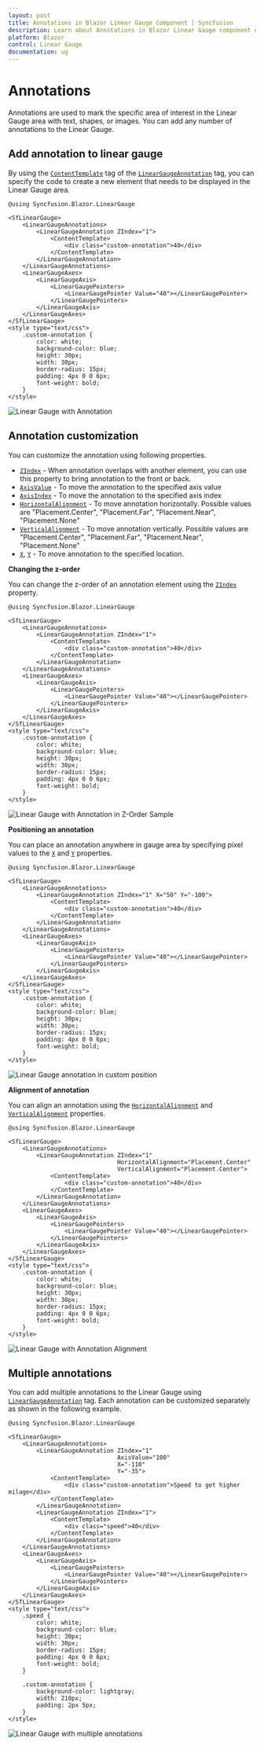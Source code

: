 ```yaml
---
layout: post
title: Annotations in Blazor Linear Gauge Component | Syncfusion 
description: Learn about Annotations in Blazor Linear Gauge component of Syncfusion, and more details.
platform: Blazor
control: Linear Gauge
documentation: ug
---
```


# Annotations

Annotations are used to mark the specific area of interest in the Linear Gauge area with text, shapes, or images. You can add any number of annotations to the Linear Gauge.

## Add annotation to linear gauge

By using the [`ContentTemplate`](https://help.syncfusion.com/cr/aspnetcore-blazor/Syncfusion.Blazor~Syncfusion.Blazor.LinearGauge.LinearGaugeAnnotation~ContentTemplate.html) tag of the [`LinearGaugeAnnotation`](https://help.syncfusion.com/cr/aspnetcore-blazor/Syncfusion.Blazor~Syncfusion.Blazor.LinearGauge.LinearGaugeAnnotation_members.html) tag, you can specify the code to create a new element that needs to be displayed in the Linear Gauge area.

```cshtml
@using Syncfusion.Blazor.LinearGauge

<SfLinearGauge>
    <LinearGaugeAnnotations>
        <LinearGaugeAnnotation ZIndex="1">
            <ContentTemplate>
                <div class="custom-annotation">40</div>
            </ContentTemplate>
        </LinearGaugeAnnotation>
    </LinearGaugeAnnotations>
    <LinearGaugeAxes>
        <LinearGaugeAxis>
            <LinearGaugePointers>
                <LinearGaugePointer Value="40"></LinearGaugePointer>
            </LinearGaugePointers>
        </LinearGaugeAxis>
    </LinearGaugeAxes>
</SfLinearGauge>
<style type="text/css">
    .custom-annotation {
        color: white;
        background-color: blue;
        height: 30px;
        width: 30px;
        border-radius: 15px;
        padding: 4px 0 0 6px;
        font-weight: bold;
    }
</style>
```

![Linear Gauge with Annotation](images/annotation.png)

## Annotation customization

You can customize the annotation using following properties.

* [`ZIndex`](https://help.syncfusion.com/cr/aspnetcore-blazor/Syncfusion.Blazor~Syncfusion.Blazor.LinearGauge.LinearGaugeAnnotation~ZIndex.html) - When annotation overlaps with another element, you can use this property to bring annotation to the front or back.
* [`AxisValue`](https://help.syncfusion.com/cr/aspnetcore-blazor/Syncfusion.Blazor~Syncfusion.Blazor.LinearGauge.LinearGaugeAnnotation~AxisValue.html) - To move the annotation to the specified axis value
* [`AxisIndex`](https://help.syncfusion.com/cr/aspnetcore-blazor/Syncfusion.Blazor~Syncfusion.Blazor.LinearGauge.LinearGaugeAnnotation~AxisIndex.html) - To move the annotation to the specified axis index
* [`HorizontalAlignment`](https://help.syncfusion.com/cr/aspnetcore-blazor/Syncfusion.Blazor~Syncfusion.Blazor.LinearGauge.LinearGaugeAnnotation~HorizontalAlignment.html) - To move annotation horizontally. Possible values are "Placement.Center", "Placement.Far", "Placement.Near", "Placement.None"
* [`VerticalAlignment`](https://help.syncfusion.com/cr/aspnetcore-blazor/Syncfusion.Blazor~Syncfusion.Blazor.LinearGauge.LinearGaugeAnnotation~VerticalAlignment.html) - To move annotation vertically. Possible values are "Placement.Center", "Placement.Far", "Placement.Near", "Placement.None"
* [`X`](https://help.syncfusion.com/cr/aspnetcore-blazor/Syncfusion.Blazor~Syncfusion.Blazor.LinearGauge.LinearGaugeAnnotation~X.html), [`Y`](https://help.syncfusion.com/cr/aspnetcore-blazor/Syncfusion.Blazor~Syncfusion.Blazor.LinearGauge.LinearGaugeAnnotation~Y.html) - To move annotation to the specified location.

<!-- markdownlint-disable MD036 -->
**Changing the z-order**

You can change the z-order of an annotation element using the [`ZIndex`](https://help.syncfusion.com/cr/aspnetcore-blazor/Syncfusion.Blazor~Syncfusion.Blazor.LinearGauge.LinearGaugeAnnotation~_zIndex.html) property.

```cshtml
@using Syncfusion.Blazor.LinearGauge

<SfLinearGauge>
    <LinearGaugeAnnotations>
        <LinearGaugeAnnotation ZIndex="1">
            <ContentTemplate>
                <div class="custom-annotation">40</div>
            </ContentTemplate>
        </LinearGaugeAnnotation>
    </LinearGaugeAnnotations>
    <LinearGaugeAxes>
        <LinearGaugeAxis>
            <LinearGaugePointers>
                <LinearGaugePointer Value="40"></LinearGaugePointer>
            </LinearGaugePointers>
        </LinearGaugeAxis>
    </LinearGaugeAxes>
</SfLinearGauge>
<style type="text/css">
    .custom-annotation {
        color: white;
        background-color: blue;
        height: 30px;
        width: 30px;
        border-radius: 15px;
        padding: 4px 0 0 6px;
        font-weight: bold;
    }
</style>
```

![Linear Gauge with Annotation in Z-Order Sample](images/annotation.png)
<!-- markdownlint-disable MD036 -->
**Positioning an annotation**

You can place an annotation anywhere in gauge area by specifying pixel values to the [`X`](https://elp.syncfusion.com/cr/aspnetcore-blazor/Syncfusion.Blazor~Syncfusion.Blazor.LinearGauge.LinearGaugeAnnotation~_x.html) and [`Y`](https://help.syncfusion.com/cr/aspnetcore-blazor/Syncfusion.Blazor~Syncfusion.Blazor.LinearGauge.LinearGaugeAnnotation~_y.html) properties.

```cshtml
@using Syncfusion.Blazor.LinearGauge

<SfLinearGauge>
    <LinearGaugeAnnotations>
        <LinearGaugeAnnotation ZIndex="1" X="50" Y="-100">
            <ContentTemplate>
                <div class="custom-annotation">40</div>
            </ContentTemplate>
        </LinearGaugeAnnotation>
    </LinearGaugeAnnotations>
    <LinearGaugeAxes>
        <LinearGaugeAxis>
            <LinearGaugePointers>
                <LinearGaugePointer Value="40"></LinearGaugePointer>
            </LinearGaugePointers>
        </LinearGaugeAxis>
    </LinearGaugeAxes>
</SfLinearGauge>
<style type="text/css">
    .custom-annotation {
        color: white;
        background-color: blue;
        height: 30px;
        width: 30px;
        border-radius: 15px;
        padding: 4px 0 0 6px;
        font-weight: bold;
    }
</style>
```

![Linear Gauge annotation in custom position](images/annotation-position.png)

**Alignment of annotation**

You can align an annotation using the [`HorizontalAlignment`](https://help.syncfusion.com/cr/aspnetcore-blazor/Syncfusion.Blazor~Syncfusion.Blazor.LinearGauge.LinearGaugeAnnotation~_horizontalAlignment.html) and [`VerticalAlignment`](https://help.syncfusion.com/cr/aspnetcore-blazor/Syncfusion.Blazor~Syncfusion.Blazor.LinearGauge.LinearGaugeAnnotation~_verticalAlignment.html) properties.

```cshtml
@using Syncfusion.Blazor.LinearGauge

<SfLinearGauge>
    <LinearGaugeAnnotations>
        <LinearGaugeAnnotation ZIndex="1"
                               HorizontalAlignment="Placement.Center"
                               VerticalAlignment="Placement.Center">
            <ContentTemplate>
                <div class="custom-annotation">40</div>
            </ContentTemplate>
        </LinearGaugeAnnotation>
    </LinearGaugeAnnotations>
    <LinearGaugeAxes>
        <LinearGaugeAxis>
            <LinearGaugePointers>
                <LinearGaugePointer Value="40"></LinearGaugePointer>
            </LinearGaugePointers>
        </LinearGaugeAxis>
    </LinearGaugeAxes>
</SfLinearGauge>
<style type="text/css">
    .custom-annotation {
        color: white;
        background-color: blue;
        height: 30px;
        width: 30px;
        border-radius: 15px;
        padding: 4px 0 0 6px;
        font-weight: bold;
    }
</style>
```

![Linear Gauge with Annotation Alignment](images/annotation-alignment.png)

## Multiple annotations

You can add multiple annotations to the Linear Gauge using [`LinearGaugeAnnotation`](https://help.syncfusion.com/cr/aspnetcore-blazor/Syncfusion.Blazor~Syncfusion.Blazor.LinearGauge.LinearGaugeAnnotation_members.html) tag. Each annotation can be customized separately as shown in the following example.

```cshtml
@using Syncfusion.Blazor.LinearGauge

<SfLinearGauge>
    <LinearGaugeAnnotations>
        <LinearGaugeAnnotation ZIndex="1"
                               AxisValue="100"
                               X="-110"
                               Y="-35">
            <ContentTemplate>
                <div class="custom-annotation">Speed to get higher milage</div>
            </ContentTemplate>
        </LinearGaugeAnnotation>
        <LinearGaugeAnnotation ZIndex="1">
            <ContentTemplate>
                <div class="speed">40</div>
            </ContentTemplate>
        </LinearGaugeAnnotation>
    </LinearGaugeAnnotations>
    <LinearGaugeAxes>
        <LinearGaugeAxis>
            <LinearGaugePointers>
                <LinearGaugePointer Value="40"></LinearGaugePointer>
            </LinearGaugePointers>
        </LinearGaugeAxis>
    </LinearGaugeAxes>
</SfLinearGauge>
<style type="text/css">
    .speed {
        color: white;
        background-color: blue;
        height: 30px;
        width: 30px;
        border-radius: 15px;
        padding: 4px 0 0 6px;
        font-weight: bold;
    }

    .custom-annotation {
        background-color: lightgray;
        width: 210px;
        padding: 2px 5px;
    }
</style>
```

![Linear Gauge with multiple annotations](images/multiple-annotation.png)